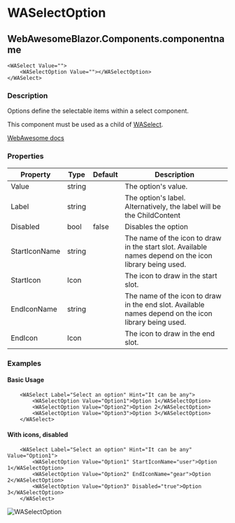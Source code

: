 ﻿# WASelectOption
## WebAwesomeBlazor.Components.componentname

```HTML+Razor
<WASelect Value="">
	<WASelectOption Value=""></WASelectOption>
</WASelect>
```

### Description
Options define the selectable items within a select component.

This component must be used as a child of [WASelect](/docs/WASelect).

[WebAwesome docs](https://webawesome.com/docs/components/option/)

### Properties
| Property | Type   | Default | Description                              |
|----------|--------|---------|------------------------------------------|
| Value | string |  | The option's value. |
| Label | string |  | The option's label. Alternatively, the label will be the ChildContent |
| Disabled | bool | false | Disables the option |
| StartIconName | string |  | The name of the icon to draw in the start slot. Available names depend on the icon library being used. |
| StartIcon | Icon |  | The icon to draw in the start slot. |
| EndIconName | string |  | The name of the icon to draw in the end slot. Available names depend on the icon library being used. |
| EndIcon | Icon |  | The icon to draw in the end slot. |

### Examples

#### Basic Usage
```HTML+Razor
    <WASelect Label="Select an option" Hint="It can be any">
        <WASelectOption Value="Option1">Option 1</WASelectOption>
        <WASelectOption Value="Option2">Option 2</WASelectOption>
        <WASelectOption Value="Option3">Option 3</WASelectOption>
    </WASelect>
```

#### With icons, disabled
```HTML+Razor
    <WASelect Label="Select an option" Hint="It can be any" Value="Option1">
        <WASelectOption Value="Option1" StartIconName="user">Option 1</WASelectOption>
        <WASelectOption Value="Option2" EndIconName="gear">Option 2</WASelectOption>
        <WASelectOption Value="Option3" Disabled="true">Option 3</WASelectOption>
    </WASelect>
```

![WASelectOption](https://github.com/user-attachments/assets/150e54e3-d8c1-4a71-806f-d41e6790487e)